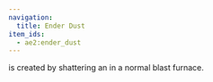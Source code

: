 ```yaml
---
navigation:
  title: Ender Dust
item_ids:
  - ae2:ender_dust
---
```


<ItemLink id="ender_dust" /> is created by shattering an <ItemLink id="minecraft:ender_pearl" /> in
a normal blast furnace.
